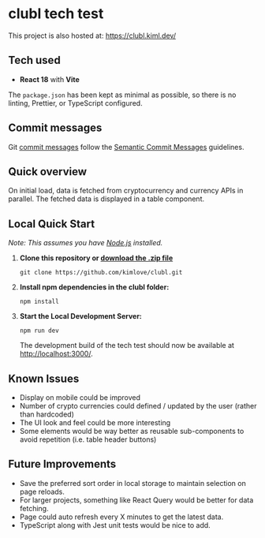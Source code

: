 # clubl tech test

This project is also hosted at: https://clubl.kiml.dev/

## Tech used

- **React 18** with **Vite**

The `package.json` has been kept as minimal as possible, so there is no linting, Prettier, or TypeScript configured.

## Commit messages

Git [commit messages](https://github.com/kimlove/clubl/commits/main/) follow the [Semantic Commit Messages](https://gist.github.com/joshbuchea/6f47e86d2510bce28f8e7f42ae84c716) guidelines.

## Quick overview

On initial load, data is fetched from cryptocurrency and currency APIs in parallel. The fetched data is displayed in a table component.

## Local Quick Start

_Note: This assumes you have [Node.js](https://nodejs.org/en) installed._

1. **Clone this repository or [download the .zip file](https://github.com/kimlove/clubl/archive/refs/heads/main.zip)**

   `git clone https://github.com/kimlove/clubl.git`

2. **Install npm dependencies in the clubl folder:**

   `npm install`

3. **Start the Local Development Server:**

   `npm run dev`

   The development build of the tech test should now be available at [http://localhost:3000/](http://localhost:3000/).

## Known Issues

- Display on mobile could be improved
- Number of crypto currencies could defined / updated by the user (rather than hardcoded)
- The UI look and feel could be more interesting
- Some elements would be way better as reusable sub-components to avoid repetition (i.e. table header buttons)

## Future Improvements

- Save the preferred sort order in local storage to maintain selection on page reloads.
- For larger projects, something like React Query would be better for data fetching.
- Page could auto refresh every X minutes to get the latest data.
- TypeScript along with Jest unit tests would be nice to add.
